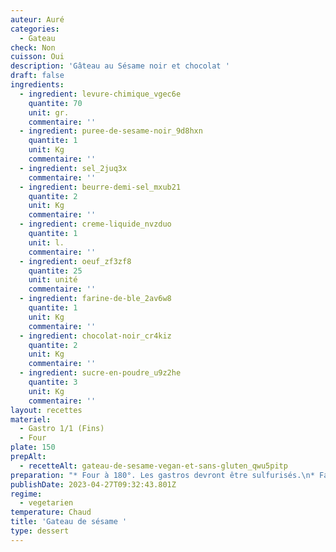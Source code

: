 ```yaml
---
auteur: Auré
categories:
  - Gateau
check: Non
cuisson: Oui
description: 'Gâteau au Sésame noir et chocolat '
draft: false
ingredients:
  - ingredient: levure-chimique_vgec6e
    quantite: 70
    unit: gr.
    commentaire: ''
  - ingredient: puree-de-sesame-noir_9d8hxn
    quantite: 1
    unit: Kg
    commentaire: ''
  - ingredient: sel_2juq3x
    commentaire: ''
  - ingredient: beurre-demi-sel_mxub21
    quantite: 2
    unit: Kg
    commentaire: ''
  - ingredient: creme-liquide_nvzduo
    quantite: 1
    unit: l.
    commentaire: ''
  - ingredient: oeuf_zf3zf8
    quantite: 25
    unit: unité
    commentaire: ''
  - ingredient: farine-de-ble_2av6w8
    quantite: 1
    unit: Kg
    commentaire: ''
  - ingredient: chocolat-noir_cr4kiz
    quantite: 2
    unit: Kg
    commentaire: ''
  - ingredient: sucre-en-poudre_u9z2he
    quantite: 3
    unit: Kg
    commentaire: ''
layout: recettes
materiel:
  - Gastro 1/1 (Fins)
  - Four
plate: 150
prepAlt:
  - recetteAlt: gateau-de-sesame-vegan-et-sans-gluten_qwu5pitp
preparation: "* Four à 180°. Les gastros devront être sulfurisés.\n* Faire fondre le beurre et la purée de sésame noire. Hors du feu, incorporer les oeufs et le sucre et 5 pincées de sel. battus en remuant sans cesse. Tamiser la farine avec la levure. Verser dans les gastros sulfurisés.\n* Cuire 45 min à 1h. Test à la pointe du couteau qui doit être sèche.\_\n* Laisser reposer 15 min avant de démouler à l'envers sur les plateaux.\n* Pendant ce temps\_ faire un glaçage chocolat noir. \n\n  * Faire chauffer la crème liquide. \n  * Dans un saladier, verser la crème très chaude sur les carreaux de chocolat. \n* Enfin, glacer les gâteaux!"
publishDate: 2023-04-27T09:32:43.801Z
regime:
  - vegetarien
temperature: Chaud
title: 'Gateau de sésame '
type: dessert
---
```


